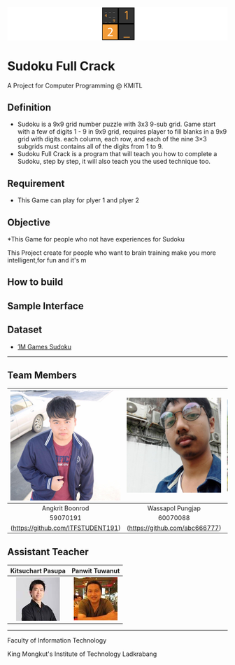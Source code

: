 ﻿![](/src/resource/readmeImg/banner.png)

# Sudoku Full Crack
A Project for Computer Programming @ KMITL

## Definition
* Sudoku is a 9x9 grid number puzzle with 3x3 9-sub grid. Game start with a few of digits 1 - 9 in 9x9 grid,
requires player to fill blanks in a 9x9 grid with digits. each column, each row, and each of the nine 3×3 subgrids must contains all of the digits from 1 to 9.
* Sudoku Full Crack is a program that will teach you how to complete a Sudoku, step by step, it will also teach you the used technique too.

## Requirement 
* This Game can play for plyer 1 and plyer 2 

## Objective
*This Game for people who not have experiences for Sudoku

This Project create for people who want to brain training make you more intelligent,for fun and it's m

## How to build

## Sample Interface

## Dataset
* [1M Games Sudoku](https://www.kaggle.com/bryanpark/sudoku)

---

## Team Members
|![](/src/resource/readmeImg/pic_59070191.jpg)|![](/src/resource/readmeImg/pic_60070088.jpg)|![](/src/resource/readmeImg/pic_60070099.jpg)|
|:-:|:-:|:-:|
|Angkrit Boonrod|Wassapol Pungjap|Supakit Rodthong|
|59070191|60070088|60070099|
|(https://github.com/ITFSTUDENT191)|(https://github.com/abc666777)|(https://github.com/KurokoChu)


## Assistant Teacher
|Kitsuchart Pasupa|Panwit Tuwanut|
|:-:|:-:|
|![](/src/resource/readmeImg/pic_Oung.png)|![](/src/resource/readmeImg/pic_Panwit.png)|

---

Faculty of Information Technology

King Mongkut's Institute of Technology Ladkrabang
